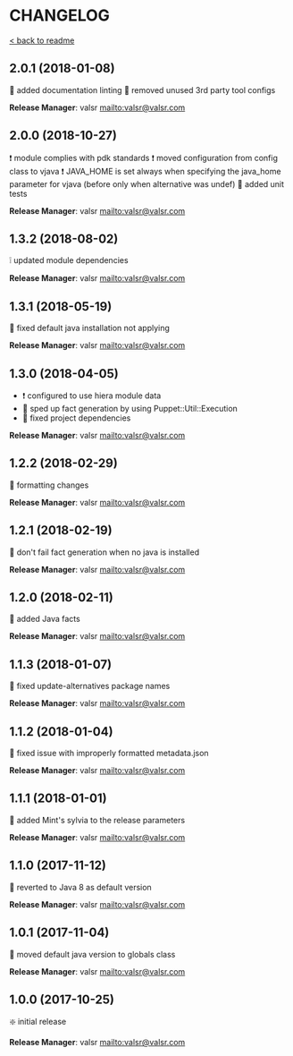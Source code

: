 # CHANGELOG

[< back to readme](README.md)

## 2.0.1 (2018-01-08)

:star2: added documentation linting
:hammer: removed unused 3rd party tool configs

**Release Manager**: valsr <mailto:valsr@valsr.com>

## 2.0.0 (2018-10-27)

:exclamation: module complies with pdk standards
:exclamation: moved configuration from config class to vjava
:exclamation: JAVA_HOME is set always when specifying the java_home parameter for vjava (before only when alternative
was undef)
:star2: added unit tests

**Release Manager**: valsr <mailto:valsr@valsr.com>

## 1.3.2 (2018-08-02)

:grey_exclamation: updated module dependencies

**Release Manager**: valsr <mailto:valsr@valsr.com>

## 1.3.1 (2018-05-19)

:hammer: fixed default java installation not applying

**Release Manager**: valsr <mailto:valsr@valsr.com>

## 1.3.0 (2018-04-05)

- :exclamation: configured to use hiera module data
- :star2: sped up fact generation by using Puppet::Util::Execution
- :hammer: fixed project dependencies

**Release Manager**: valsr <mailto:valsr@valsr.com>

## 1.2.2 (2018-02-29)

:hammer: formatting changes

**Release Manager**: valsr <mailto:valsr@valsr.com>

## 1.2.1 (2018-02-19)

:hammer: don't fail fact generation when no java is installed

**Release Manager**: valsr <mailto:valsr@valsr.com>

## 1.2.0 (2018-02-11)

:star2: added Java facts

**Release Manager**: valsr <mailto:valsr@valsr.com>

## 1.1.3 (2018-01-07)

:hammer: fixed update-alternatives package names

**Release Manager**: valsr <mailto:valsr@valsr.com>

## 1.1.2 (2018-01-04)

:hammer: fixed issue with improperly formatted metadata.json

**Release Manager**: valsr <mailto:valsr@valsr.com>

## 1.1.1 (2018-01-01)

:star2: added Mint's sylvia to the release parameters

**Release Manager**: valsr <mailto:valsr@valsr.com>

## 1.1.0 (2017-11-12)

:hammer: reverted to Java 8 as default version

**Release Manager**: valsr <mailto:valsr@valsr.com>

## 1.0.1 (2017-11-04)

:hammer: moved default java version to globals class

**Release Manager**: valsr <mailto:valsr@valsr.com>

## 1.0.0 (2017-10-25)

:sparkle: initial release

**Release Manager**: valsr <mailto:valsr@valsr.com>
